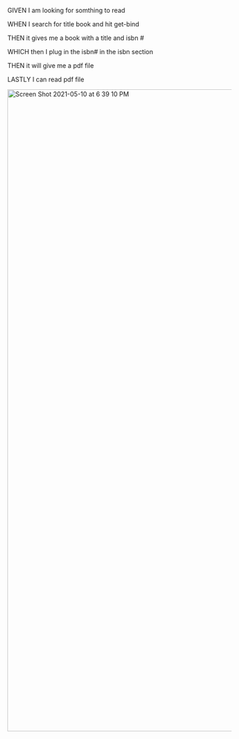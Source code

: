 GIVEN I am looking for somthing to read

WHEN I search for title book and hit get-bind

THEN it gives me a book with a title and isbn #

WHICH then I plug in the isbn# in the isbn section

THEN it will give me a pdf file

LASTLY I can read pdf file

<img width="1440" alt="Screen Shot 2021-05-10 at 6 39 10 PM" src="https://user-images.githubusercontent.com/80353743/117737297-2f938900-b1bf-11eb-89b9-212fb74eee63.png">

